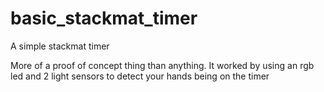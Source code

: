 # basic_stackmat_timer
A simple stackmat timer

More of a proof of concept thing than anything. It worked by using an rgb led and 2 light sensors to detect your hands being on the timer
